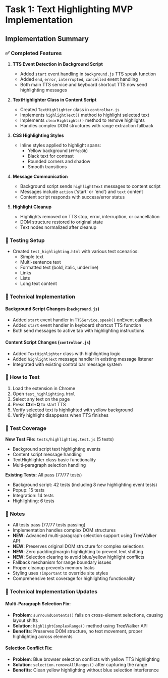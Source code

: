 # Task 1: Text Highlighting MVP Implementation

## Implementation Summary

### ✅ Completed Features

1. **TTS Event Detection in Background Script**
   - Added `start` event handling in `background.js` TTS speak function
   - Added `end`, `error`, `interrupted`, `cancelled` event handling 
   - Both main TTS service and keyboard shortcut TTS now send highlighting messages

2. **TextHighlighter Class in Content Script**
   - Created `TextHighlighter` class in `controlbar.js`
   - Implements `highlightText()` method to highlight selected text
   - Implements `clearHighlights()` method to remove highlights
   - Handles complex DOM structures with range extraction fallback

3. **CSS Highlighting Styles**
   - Inline styles applied to highlight spans:
     - Yellow background (`#ffeb3b`)
     - Black text for contrast
     - Rounded corners and shadow
     - Smooth transitions

4. **Message Communication**
   - Background script sends `highlightText` messages to content script
   - Messages include `action` ('start' or 'end') and `text` content
   - Content script responds with success/error status

5. **Highlight Cleanup**
   - Highlights removed on TTS stop, error, interruption, or cancellation
   - DOM structure restored to original state
   - Text nodes normalized after cleanup

### 🧪 Testing Setup

- Created `test_highlighting.html` with various test scenarios:
  - Simple text
  - Multi-sentence text
  - Formatted text (bold, italic, underline)
  - Links
  - Lists
  - Long text content

### 🔧 Technical Implementation

#### Background Script Changes (`background.js`)
- Added `start` event handler in `TTSService.speak()` onEvent callback
- Added `start` event handler in keyboard shortcut TTS function
- Both send messages to active tab with highlighting instructions

#### Content Script Changes (`controlbar.js`)
- Added `TextHighlighter` class with highlighting logic
- Added `highlightText` message handler in existing message listener
- Integrated with existing control bar message system

### 🎯 How to Test

1. Load the extension in Chrome
2. Open `test_highlighting.html` 
3. Select any text on the page
4. Press **Ctrl+Q** to start TTS
5. Verify selected text is highlighted with yellow background
6. Verify highlight disappears when TTS finishes

### 🧪 Test Coverage

**New Test File:** `tests/highlighting.test.js` (5 tests)
- Background script text highlighting events
- Content script message handling
- TextHighlighter class basic functionality
- Multi-paragraph selection handling

**Existing Tests:** All pass (77/77 tests)
- Background script: 42 tests (including 8 new highlighting event tests)
- Popup: 15 tests
- Integration: 14 tests
- Highlighting: 6 tests

### 📝 Notes

- All tests pass (77/77 tests passing)
- Implementation handles complex DOM structures
- **NEW**: Advanced multi-paragraph selection support using TreeWalker API
- **NEW**: Preserves original DOM structure for complex selections
- **NEW**: Zero padding/margin highlighting to prevent text shifting
- **NEW**: Selection clearing to avoid blue/yellow highlight conflicts
- Fallback mechanism for range boundary issues
- Proper cleanup prevents memory leaks
- Styling uses `!important` to override site styles
- Comprehensive test coverage for highlighting functionality

### 🔧 Technical Implementation Updates

#### Multi-Paragraph Selection Fix:
- **Problem**: `surroundContents()` fails on cross-element selections, causing layout shifts
- **Solution**: `highlightComplexRange()` method using TreeWalker API
- **Benefits**: Preserves DOM structure, no text movement, proper highlighting across elements

#### Selection Conflict Fix:
- **Problem**: Blue browser selection conflicts with yellow TTS highlighting
- **Solution**: `selection.removeAllRanges()` after capturing the range
- **Benefits**: Clean yellow highlighting without blue selection interference